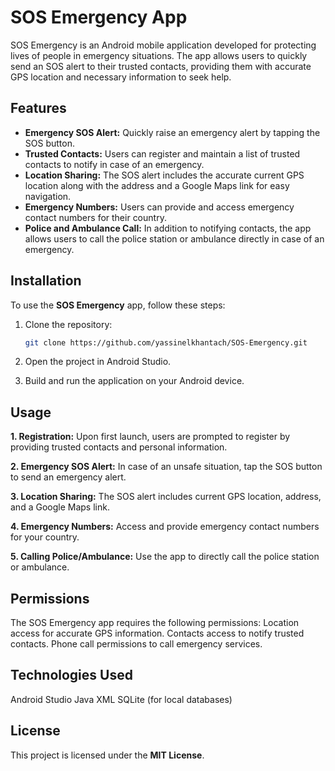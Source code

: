# SOS Emergency App

SOS Emergency is an Android mobile application developed for protecting lives of people in emergency situations. The app allows users to quickly send an SOS alert to their trusted contacts, providing them with accurate GPS location and necessary information to seek help.

## Features

- **Emergency SOS Alert:** Quickly raise an emergency alert by tapping the SOS button.
- **Trusted Contacts:** Users can register and maintain a list of trusted contacts to notify in case of an emergency.
- **Location Sharing:** The SOS alert includes the accurate current GPS location along with the address and a Google Maps link for easy navigation.
- **Emergency Numbers:** Users can provide and access emergency contact numbers for their country.
- **Police and Ambulance Call:** In addition to notifying contacts, the app allows users to call the police station or ambulance directly in case of an emergency.

## Installation

To use the **SOS Emergency** app, follow these steps:

1. Clone the repository:

   ```bash
   git clone https://github.com/yassinelkhantach/SOS-Emergency.git
   ```

1. Open the project in Android Studio.
2. Build and run the application on your Android device.

## Usage

**1. Registration:**
Upon first launch, users are prompted to register by providing trusted contacts and personal information.

**2. Emergency SOS Alert:**
In case of an unsafe situation, tap the SOS button to send an emergency alert.

**3. Location Sharing:**
The SOS alert includes current GPS location, address, and a Google Maps link.

**4. Emergency Numbers:**
Access and provide emergency contact numbers for your country.

**5. Calling Police/Ambulance:**
Use the app to directly call the police station or ambulance.

## Permissions
The SOS Emergency app requires the following permissions:
Location access for accurate GPS information.
Contacts access to notify trusted contacts.
Phone call permissions to call emergency services.

## Technologies Used
Android Studio
Java
XML
SQLite (for local databases)

## License
This project is licensed under the **MIT License**.
